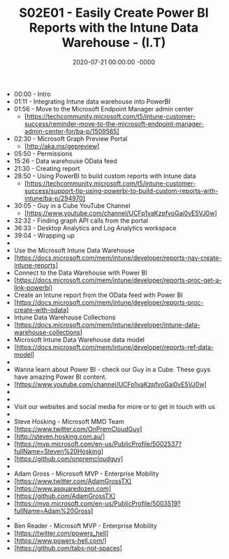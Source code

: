 ﻿---
layout: post
title: "S02E01 - Easily Create Power BI Reports with the Intune Data Warehouse - (I.T)"
date: 2020-07-21 00:00:00 -0000
categories:
---

 * 00:00 - Intro
 * 01:11 - Integrating Intune data warehouse into PowerBI
 * 01:56 - Move to the Microsoft Endpoint Manager admin center
   - [https://techcommunity.microsoft.com/t5/intune-customer-success/reminder-move-to-the-microsoft-endpoint-manager-admin-center-for/ba-p/1509565]
 * 02:30 - Microsoft Graph Preview Portal
   - [http://aka.ms/gepreview]
 * 05:50 - Permissions
 * 15:26 - Data warehouse OData feed
 * 21:30 - Creating report
 * 28:50 - Using PowerBI to build custom reports with Intune data
   -  [https://techcommunity.microsoft.com/t5/intune-customer-success/support-tip-using-powerbi-to-build-custom-reports-with-intune/ba-p/294970]
 * 30:05 - Guy in a Cube YouTube Channel
   - [https://www.youtube.com/channel/UCFp1vaKzpfvoGai0vE5VJ0w]
 * 32:32 - Finding graph API calls from the portal
 * 36:33 - Desktop Analytics and Log Analytics workspace
 * 39:04 - Wrapping up
 * 
 * Use the Microsoft Intune Data Warehouse
 * [https://docs.microsoft.com/mem/intune/developer/reports-nav-create-intune-reports]
 * Connect to the Data Warehouse with Power BI
 * [https://docs.microsoft.com/mem/intune/developer/reports-proc-get-a-link-powerbi]
 * Create an Intune report from the OData feed with Power BI
 * [https://docs.microsoft.com/mem/intune/developer/reports-proc-create-with-odata]
 * Intune Data Warehouse Collections
 * [https://docs.microsoft.com/mem/intune/developer/intune-data-warehouse-collections]
 * Microsoft Intune Data Warehouse data model
 * [https://docs.microsoft.com/mem/intune/developer/reports-ref-data-model]
 * 
 * Wanna learn about Power BI - check our Guy in a Cube. These guys have amazing Power BI content.
 * [https://www.youtube.com/channel/UCFp1vaKzpfvoGai0vE5VJ0w]
 * 
 * 
 * Visit our websites and social media for more or to get in touch with us
 * 
 * Steve Hosking - Microsoft MMD Team
 * [https://www.twitter.com/OnPremCloudGuy]
 * [http://steven.hosking.com.au/]
 * [https://mvp.microsoft.com/en-us/PublicProfile/5002537?fullName=Steven%20Hosking]
 * [https://github.com/onpremcloudguy]
 * 
 * Adam Gross - Microsoft MVP - Enterprise Mobility
 * [https://www.twitter.com/AdamGrossTX]
 * [https://www.asquaredozen.com]
 * [https://github.com/AdamGrossTX]
 * [https://mvp.microsoft.com/en-us/PublicProfile/5003519?fullName=Adam%20Gross]
 * 
 * Ben Reader - Microsoft MVP - Enterprise Mobility
 * [https://twitter.com/powers_hell]
 * [https://www.powers-hell.com/]
 * [https://github.com/tabs-not-spaces]
